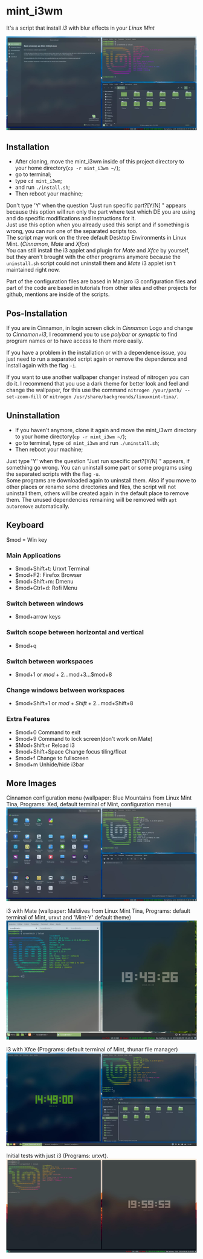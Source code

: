 # mint_i3wm
It's a script that install _i3_ with blur effects in your _Linux_ _Mint_

![Cinnamon](cinnamon.jpg)

## Installation

* After cloning, move the mint_i3wm inside of this project directory to your home directory(`cp -r mint_i3wm ~/`);
* go to terminal;
* type `cd mint_i3wm`; 
* and run `./install.sh`;
* Then reboot your machine;

Don't type 'Y' when the question "Just run specific part?[Y/N] " appears because this option will run only the part where test which DE you are using and do specific modifications and instructions for it. \
Just use this option when you already used this script and if something is wrong, you can run one of the separated scripts too. \
The script may work on the three default Desktop Environments in Linux Mint. (_Cinnamon_, _Mate_ and _Xfce_) \
You can still install the i3 applet and plugin for _Mate_ and _Xfce_ by yourself, but they aren't brought with the other programs anymore because the `uninstall.sh` script could not uninstall them and _Mate_ i3 applet isn't maintained right now.

Part of the configuration files are based in Manjaro i3 configuration files and part of the code are based in tutorials from other sites and other projects for github, mentions are inside of the scripts.

## Pos-Installation

If you are in Cinnamon, in login screen click in _Cinnamon_ Logo and change to _Cinnamon+i3_, I recommend you to use _polybar_ or _synaptic_ to find program names or to have access to them more easily.

If you have a problem in the installation or with a dependence issue, you just need to run a separated script again or remove the dependence and install again with the flag `-i`. 

If you want to use another wallpaper changer instead of nitrogen you can do it. I recommend that you use a dark theme for better look and feel and change the wallpaper, for this use the command `nitrogen /your/path/ --set-zoom-fill` or `nitrogen /usr/share/backgrounds/linuxmint-tina/`.

## Uninstallation

* If you haven't anymore, clone it again and move the mint_i3wm directory to your home directory(`cp -r mint_i3wm ~/`);
* go to terminal, type `cd mint_i3wm` and run `./uninstall.sh`;
* Then reboot your machine;

Just type 'Y' when the question "Just run specific part?[Y/N] " appears, if something go wrong. You can uninstall some part or some programs using the separated scripts with the flag `-u`. \
Some programs are downloaded again to uninstall them. Also if you move to other places or rename some directories and files, the script will not uninstall them, others will be created again in the default place to remove them. The unused dependencies remaining will be removed with `apt autoremove` automatically.

## Keyboard
$mod = Win key
### Main Applications
* $mod+Shift+t: Urxvt Terminal
* $mod+F2: Firefox Browser
* $mod+Shift+m: Dmenu 
* $mod+Ctrl+d: Rofi Menu
### Switch between windows
* $mod+arrow keys
### Switch scope between horizontal and vertical
* $mod+q
### Switch between workspaces
* $mod+1 or $mod+2...$mod+3...$mod+8
### Change windows between workspaces
* $mod+Shift+1 or $mod+Shift+2...$mod+Shift+8
### Extra Features
* $mod+0 Command to exit
* $mod+9 Command to lock screen(don't work on Mate)
* $Mod+Shift+r Reload i3
* $mod+Shift+Space Change focus tiling/float
* $mod+f Change to fullscreen
* $mod+m Unhide/hide i3bar

## More Images

Cinnamon configuration menu (wallpaper: Blue Mountains from Linux Mint Tina, Programs: Xed, default terminal of Mint, configuration menu)
![Appearance](cinnamon-editor.jpg)

i3 with Mate (wallpaper: Maldives from Linux Mint Tina, Programs: default terminal of Mint, urxvt and 'Mint-Y' default theme)
![Mate](mate_i3.jpg)

i3 with Xfce (Programs: default terminal of Mint, thunar file manager)
![Xfce](i3xfce.jpg)

Initial tests with just i3 (Programs: urxvt).
![i3](i3.jpg)

